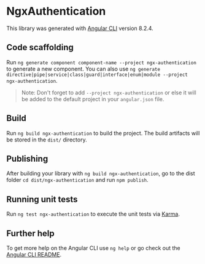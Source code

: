 # NgxAuthentication

This library was generated with [Angular CLI](https://github.com/angular/angular-cli) version 8.2.4.

## Code scaffolding

Run `ng generate component component-name --project ngx-authentication` to generate a new component. You can also use `ng generate directive|pipe|service|class|guard|interface|enum|module --project ngx-authentication`.
> Note: Don't forget to add `--project ngx-authentication` or else it will be added to the default project in your `angular.json` file. 

## Build

Run `ng build ngx-authentication` to build the project. The build artifacts will be stored in the `dist/` directory.

## Publishing

After building your library with `ng build ngx-authentication`, go to the dist folder `cd dist/ngx-authentication` and run `npm publish`.

## Running unit tests

Run `ng test ngx-authentication` to execute the unit tests via [Karma](https://karma-runner.github.io).

## Further help

To get more help on the Angular CLI use `ng help` or go check out the [Angular CLI README](https://github.com/angular/angular-cli/blob/master/README.md).
